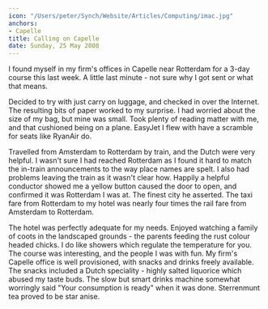 ```yaml
---
icon: "/Users/peter/Synch/Website/Articles/Computing/imac.jpg"
anchors:
- Capelle
title: Calling on Capelle
date: Sunday, 25 May 2008
---
```

I found myself in my firm's offices in Capelle near Rotterdam for a 3-day course this last week.   A little last minute - not sure why I got sent or what that means.

Decided to try with just carry on luggage, and checked in over the Internet.   The resulting bits of paper worked to my surprise.   I had worried about the size of my bag, but mine was small.   Took plenty of reading matter with me, and that cushioned being on a plane.   EasyJet I flew with have a scramble for seats like RyanAir do.

Travelled from Amsterdam to Rotterdam by train, and the Dutch were very helpful.   I wasn't sure I had reached Rotterdam as I found it hard to match the in-train announcements to the way place names are spelt.   I also had problems leaving the train as it wasn't clear how. Happily a helpful conductor showed me a yellow button caused the door to open, and confirmed it was Rotterdam I was at.   The finest city he asserted.   The taxi fare from Rotterdam to my hotel was nearly four times the rail fare from Amsterdam to Rotterdam.

The hotel was perfectly adequate for my needs.   Enjoyed watching a family of coots in the landscaped grounds - the parents feeding the rust colour headed chicks.   I do like showers which regulate the temperature for you.  The course was interesting, and the people I was with fun.   My firm's Capelle office is well provisioned, with snacks and drinks freely available.   The snacks included a Dutch speciality - highly salted liquorice which abused my taste buds.   The slow but smart drinks machine somewhat worringly said "Your consumption is ready" when it was done.   Sterrenmunt tea proved to be star anise.
